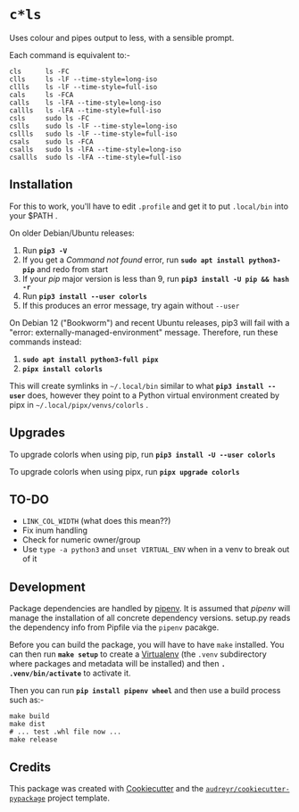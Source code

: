 `c*ls`
======

Uses colour and pipes output to less, with a sensible prompt.

Each command is equivalent to:-

    cls      ls -FC
    clls     ls -lF --time-style=long-iso
    cllls    ls -lF --time-style=full-iso
    cals     ls -FCA
    calls    ls -lFA --time-style=long-iso
    callls   ls -lFA --time-style=full-iso
    csls     sudo ls -FC
    cslls    sudo ls -lF --time-style=long-iso
    csllls   sudo ls -lF --time-style=full-iso
    csals    sudo ls -FCA
    csalls   sudo ls -lFA --time-style=long-iso
    csallls  sudo ls -lFA --time-style=full-iso

Installation
------------

For this to work, you'll have to edit `.profile` and get it to put
`.local/bin` into your $PATH .

On older Debian/Ubuntu releases:

  1. Run **`pip3 -V`**
  1. If you get a *Command not found* error, run **`sudo apt install python3-pip`** and redo from start
  1. If your *pip* major version is less than 9, run **`pip3 install -U pip && hash -r`**
  1. Run **`pip3 install --user colorls`** 
  1. If this produces an error message, try again without `--user`

On Debian 12 ("Bookworm") and recent Ubuntu releases, pip3 will fail
with a "error: externally-managed-environment" message.  Therefore,
run these commands instead:

  1. **`sudo apt install python3-full pipx`**
  1. **`pipx install colorls`**

This will create symlinks in `~/.local/bin` similar to what **`pip3 install
--user`** does, however they point to a Python virtual environment
created by pipx in `~/.local/pipx/venvs/colorls` .

Upgrades
--------

To upgrade colorls when using pip, run **`pip3 install -U --user colorls`**

To upgrade colorls when using pipx, run **`pipx upgrade colorls`**

TO-DO
-----
  + `LINK_COL_WIDTH` (what does this mean??)
  + Fix inum handling
  + Check for numeric owner/group
  + Use `type -a python3` and `unset VIRTUAL_ENV` when in a venv to break out of it

Development
-----------

Package dependencies are handled by [pipenv](https://pipenv.kennethreitz.org/).
It is assumed that *pipenv* will manage the installation of all concrete
dependency versions.  setup.py reads the dependency info from Pipfile
via the `pipenv` pacakge.

Before you can build the package, you will have to have `make`
installed.  You can then run **`make setup`** to create a [Virtualenv][]
(the `.venv` subdirectory where packages and metadata will be installed)
and then **`. .venv/bin/activate`** to activate it.

Then you can run **`pip install pipenv wheel`** and then use a build
process such as:-

    make build
    make dist
    # ... test .whl file now ...
    make release

Credits
-------

This package was created with [Cookiecutter][] and the [`audreyr/cookiecutter-pypackage`][pp]
project template.

  [Cookiecutter]: https://github.com/audreyr/cookiecutter
  [pp]: https://github.com/audreyr/cookiecutter-pypackage
  [Virtualenv]: http://packaging.python.org/guides/installing-using-pip-and-virtual-environments
